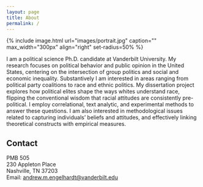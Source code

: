 ```yaml
---
layout: page
title: About
permalink: /
---
```


{% include image.html url="images/portrait.jpg" caption="" max_width="300px" align="right" set-radius=50% %}

I am a political science Ph.D. candidate at Vanderbilt University. My research focuses on political behavior and public opinion in the United States, centering on the intersection of group politics and social and economic inequality. Substantively I am interested in areas ranging from political party coalitions to race and ethnic politics. My dissertation project explores how political elites shape the ways whites understand race, flipping the conventional wisdom that racial attitudes are consistently pre-political. I employ correlational, text analytic, and experimental methods to answer these questions. I am also interested in methodological issues related to capturing individuals’ beliefs and attitudes, and effectively linking theoretical constructs with empirical measures.

## Contact

PMB 505 <br />
230 Appleton Place <br />
Nashville, TN 37203 <br />
Email: [andrew.m.engelhardt@vanderbilt.edu]

[andrew.m.engelhardt@vanderbilt.edu]: mailto:andrew.m.engelhardt@vanderbilt.edu
